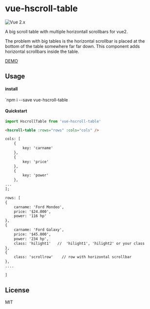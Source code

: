 # vue-hscroll-table
![Vue 2.x](https://img.shields.io/badge/vue-2.x-green.svg "Vue 2 Compatible")

A big scroll table with multiple horizontall scrollbars for vue2. 

The problem with big tables is the horizontal scrollbar is placed at the bottom of the table somewhere far far down. This component adds horizontal scrollbars inside the table.

[DEMO](https://etonetot.github.io/vue-hscroll-table/)

## Usage

#### install
`npm i --save vue-hscroll-table


#### Quickstart
```javascript
import HscrollTable from 'vue-hscroll-table'
```

```html
<hscroll-table :rows="rows" :cols="cols" />

cols: [
    {  
        key: 'carname'
    },
    {  
        key: 'price'
    },
    {  
        key: 'power'
    },
...
];

rows: [
{
    carname: 'Ford Mondeo', 
    price: '$24.000',
    power: '116 hp'
},
{
    carname: 'Ford Galaxy', 
    price: '$45.000',
    power: '234 hp',
    class: 'hilight1'   //  'hilight1', 'hilight2' or your class
},
{
    class: 'scrollrow'    // row with horizontal scrollbar
},
....

]

```




## License
MIT




